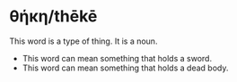 # θήκη/thēkē

This word is a type of thing. It is a noun.

* This word can mean something that holds a sword. 
* This word can mean something that holds a dead body.  
